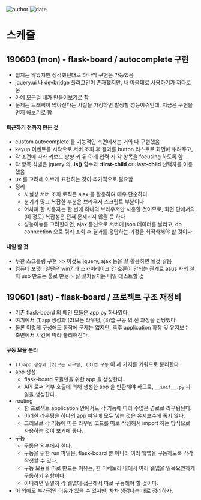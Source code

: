 ﻿
![author](https://img.shields.io/badge/author-daesungRa-lightgray.svg?style=flat-square)
![date](https://img.shields.io/badge/date-190531-lightgray.svg?style=flat-square)

# 스케줄

## 190603 (mon) - flask-board / autocomplete 구현

- 쉽지는 않았지만 생각했던대로 하나씩 구현은 가능했음
- jquery.ui 나 devbridge 플러그인이 존재했지만, 내 마음대로 사용하기가 까다로움
- 아예 모든걸 내가 만들어보기로 함
- 문제는 트래픽이 많아진다는 사실을 가정하면 발생할 성능이슈인데, 지금은 구현을 먼저 해보기로 함

#### 퇴근하기 전까지 만든 것

- custom autocomplete 를 기능적인 측면에서는 거의 다 구현했음
- keyup 이벤트를 시작으로 서버 조회 후 결과를 button 리스트로 화면에 뿌려주고,
- 각 조건에 따라 키보드 방향 키 위 아래 입력 시 각 항목을 focusing 하도록 함
- 각 항목 식별은 jquery 의 **.is()** 함수과 **:first-child** or **:last-child** 선택자를 이용했음
- ux 를 고려해 이쁘게 표현하는 것이 추가적으로 필요함
- 정리
    * 사실상 서버 조회 로직은 ajax 를 활용하여 매우 단순하다.
    * 분기가 많고 복잡한 부분은 브라우저 스크립트 부분이다.
    * 어차피 한 사용자는 한 번에 하나의 브라우저만 사용할 것이므로, 화면 단에서의 (이 정도) 복잡성은 전혀 문제되지 않을 듯 하다
    * 성능이슈를 고려한다면, ajax 통신으로 서버에 json 데이터를 날리고, db connection 으로 쿼리 조회 후 결과를 응답하는 과정을 최적화해야 할 것이다.

#### 내일 할 것

- 무한 스크롤링 구현 >> 이것도 jquery, ajax 등을 잘 활용하면 될것 같음
- 컴퓨터 포맷 : 일단은 win7 과 스카이레이크 간 호환이 안되는 관계로 asus 사의 설치 usb 만드는 툴로 만듦 > 잘 설치될지는 내일 테스트할 것

## 190601 (sat) - flask-board / 프로젝트 구조 재정비

- 기존 flask-board 의 메인 모듈은 app.py 하나였다.
- 여기에서 (1)```app``` 생성과 (2)모든 라우팅, (3)앱 구동 의 전 과정을 담당했다
- 물론 이렇게 구성해도 동작에 문제는 없지만, 추후 application 확장 및 유지보수 측면에서 시간에 따라 불리해진다.

#### 구동 모듈 분리

- ```(1)app 생성과 (2)모든 라우팅, (3)앱 구동``` 이 세 가지를 키워드로 분리한다
- app 생성
    * flask-board 모듈만을 위한 app 을 생성한다.
    * API 로써 외부 호출에 의해 생성한 app 을 반환해야 하므로, ```__init__.py``` 파일을 생성한다.
- routing
    * 한 프로젝트 application 안에서도 각 기능에 따라 수많은 경로로 라우팅된다.
    * 이러한 라우팅을 하나의 app 파일에 모두 넣는 것은 유지보수에 좋지 않다.
    * 그러므로 각 기능에 따른 라우팅 코드를 따로 작성해서 import 하는 방식으로 사용하는 것이 보기에 좋다.
- 구동
    * 구동은 외부에서 한다.
    * 구동을 위한 run 파일은, flask-board 뿐 아니라 여러 웹앱을 구동하도록 각각 작성할 수 있다.
    * 구동 모듈을 따로 만드는 이유는, 한 디렉토리 내에서 여러 웹앱을 일목요연하게 구동하기 위함이다.
    * 아니라면 일일히 각 웹앱에 접근해서 따로 구동해야 할 것이다.
- 이 외에도 부가적인 이유가 있을 수 있지만, 차차 생각나는 대로 정리하자.



